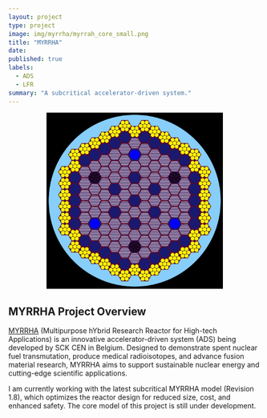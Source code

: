 ```yaml
---
layout: project
type: project
image: img/myrrha/myrrah_core_small.png
title: "MYRRHA"
date: 
published: true
labels:
  - ADS
  - LFR
summary: "A subcritical accelerator-driven system."
---
```


<div align="center">
  <img src="../img/myrrha/myrrha_core.png" width="70%">
</div>

## MYRRHA Project Overview
[MYRRHA](https://esfr-smart.eu/wp-content/uploads/2021/04/S51_2_Didier_De_Bruyn_The_MYRRHA_Project_ESFR_SMART_Summer_School_V3.pdf) (Multipurpose hYbrid Research Reactor for High-tech Applications) is an innovative accelerator-driven system (ADS) being developed by SCK CEN in Belgium. Designed to demonstrate spent nuclear fuel transmutation, produce medical radioisotopes, and advance fusion material research, MYRRHA aims to support sustainable nuclear energy and cutting-edge scientific applications.

I am currently working with the latest subcritical MYRRHA model (Revision 1.8), which optimizes the reactor design for reduced size, cost, and enhanced safety. The core model of this project is still under development.
